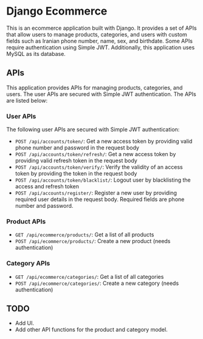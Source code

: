 # Django Ecommerce

This is an ecommerce application built with Django. It provides a set of APIs that allow users to manage products,
categories, and users with custom fields such as Iranian phone number, name, sex, and birthdate. Some APIs require
authentication using Simple JWT. Additionally, this application uses MySQL as its database.

## APIs

This application provides APIs for managing products, categories, and users. The user APIs are secured with Simple JWT
authentication. The APIs are listed below:

### User APIs

The following user APIs are secured with Simple JWT authentication:

- `POST /api/accounts/token/`: Get a new access token by providing valid phone number and password in the request body
- `POST /api/accounts/token/refresh/`: Get a new access token by providing valid refresh token in the request body
- `POST /api/accounts/token/verify/`: Verify the validity of an access token by providing the token in the request body
- `POST /api/accounts/token/blacklist/`: Logout user by blacklisting the access and refresh token
- `POST /api/accounts/register/`: Register a new user by providing required user details in the request body. Required fields are
  phone number and password.

### Product APIs

- `GET /api/ecommerce/products/`: Get a list of all products
- `POST /api/ecommerce/products/`: Create a new product (needs authentication)

### Category APIs

- `GET /api/ecommerce/categories/`: Get a list of all categories
- `POST /api/ecommerce/categories/`: Create a new category (needs authentication)

## TODO

- Add UI.
- Add other API functions for the product and category model.
